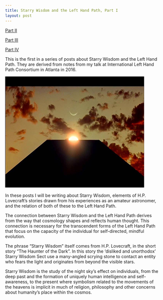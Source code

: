 ```yaml
---
title: Starry Wisdom and the Left Hand Path, Part I
layout: post
---
```


<a target="_blank" href="https://infernalgeometry.com/2017/12/09/starry-II.html">Part II</a>

<a target="_blank" href="https://infernalgeometry.com/2018/02/14/starry-III.html">Part III</a>

<a target="_blank" href="https://infernalgeometry.com/2018/02/19/starry-IV.html">Part IV</a>


This is the first in a series of posts about Starry Wisdom and the Left Hand Path. They are derived from notes from my talk at International Left Hand Path Consortium in Atlanta in 2016.

![](/assets/images/starry-monolith.jpg)

In these posts I will be writing about Starry Wisdom, elements of H.P. Lovecraft’s stories drawn from his experiences as an amateur astronomer, and the relation of both of these to the Left Hand Path.

The connection between Starry Wisdom and the Left Hand Path derives from the way that cosmology shapes and reflects human thought. This connection is necessary for the transcendent forms of the Left Hand Path that focus on the capacity of the individual for self-directed, mindful evolution.

The phrase “Starry Wisdom” itself comes from H.P. Lovecraft, in the short story “The Haunter of the Dark”. In this story the ‘disliked and unorthodox’ Starry Wisdom Sect use a many-angled scrying stone to contact an entity who fears the light and originates from beyond the visible stars.

Starry Wisdom is the study of the night sky’s effect on individuals, from the deep past and the formation of uniquely human intelligence and self-awareness, to the present where symbolism related to the movements of the heavens is implicit in much of religion, philosophy and other concerns about humanity’s place within the cosmos.

